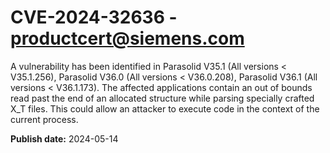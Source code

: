 # CVE-2024-32636 - productcert@siemens.com

A vulnerability has been identified in Parasolid V35.1 (All versions < V35.1.256), Parasolid V36.0 (All versions < V36.0.208), Parasolid V36.1 (All versions < V36.1.173). The affected applications contain an out of bounds read past the end of an allocated structure while parsing specially crafted X_T files. This could allow an attacker to execute code in the context of the current process.

**Publish date:** 2024-05-14
